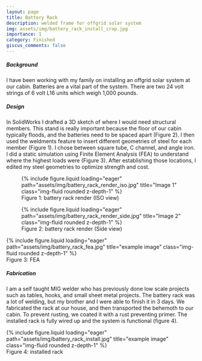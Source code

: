 ```yaml
---
layout: page
title: Battery Rack
description: welded frame for offgrid solar system
img: assets/img/battery_rack_install_crop.jpg
importance: 1
category: Finished
giscus_comments: false
---
```


<div class="row">
    <div class="col-12">
        <h5><strong>Background</strong></h5>
    </div>
</div>

I have been working with my family on installing an offgrid solar system at our cabin. Batteries are a vital part of the system.  There are two 24 volt strings of 6 volt L16 units which weigh 1,000 pounds. 

<div class="row">
    <div class="col-12">
        <h5><strong>Design</strong></h5>
    </div>
</div>

In SolidWorks I drafted a 3D sketch of where I would need structural members. This stand is really important because the floor of our cabin typically floods, and the batteries need to be spaced apart (Figure 2).  I then used the weldments feature to insert different geometries of steel for each member (Figure 1). I chose between square tube, C channel, and angle iron. I did a static simulation using Finite Element Analysis (FEA) to understand where the highest loads were (Figure 3).  After establishing those locations, I edited my steel geometries to optimize strength and cost. 

<div class="row justify-content-center">
    <div class="col-sm-6 text-center">
        <figure class="figure">
            {% include figure.liquid loading="eager" path="assets/img/battery_rack_render_iso.jpg" title="Image 1" class="img-fluid rounded z-depth-1" %}
            <div class="caption">Figure 1: battery rack render (ISO view)</div>
        </figure>
    </div>
    <div class="col-sm-6 text-center">
        <figure class="figure">
            {% include figure.liquid loading="eager" path="assets/img/battery_rack_render_side.jpg" title="Image 2" class="img-fluid rounded z-depth-1" %}
            <div class="caption">Figure 2: battery rack render (Side view)</div>
        </figure>
    </div>
</div>

<div class="row">
    <div class="col-sm mt-3 mt-md-0">
        {% include figure.liquid loading="eager" path="assets/img/battery_rack_fea.jpg" title="example image" class="img-fluid rounded z-depth-1" %}
    </div>
</div>
<div class="caption">
    Figure 3: FEA
</div>

<div class="row">
    <div class="col-12">
        <h5><strong>Fabrication</strong></h5>
    </div>
</div>

I am a self taught MIG welder who has previously done low scale projects such as tables, hooks, and small sheet metal projects. The battery rack was a lot of welding, but my brother and I were able to finish it in 3 days. We fabricated the rack at our house, and then transported the behemoth to our cabin. To prevent rusting, we coated it with a rust preventing primer. The installed rack is fully wired up and the system is functional (figure 4).

<div class="row">
    <div class="col-sm mt-3 mt-md-0">
        {% include figure.liquid loading="eager" path="assets/img/battery_rack_install.jpg" title="example image" class="img-fluid rounded z-depth-1" %}
    </div>
</div>
<div class="caption">
    Figure 4: installed rack
</div>
